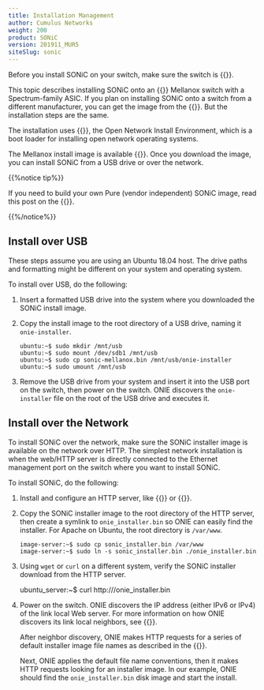 ```yaml
---
title: Installation Management
author: Cumulus Networks
weight: 200
product: SONiC
version: 201911_MUR5
siteSlug: sonic
---
```


Before you install SONiC on your switch, make sure the switch is {{<exlink url="https://github.com/Azure/SONiC/wiki/Supported-Devices-and-Platforms" text="supported">}}.

This topic describes installing SONiC onto an {{<exlink url="https://opencomputeproject.github.io/onie/user-guide/index.html" text="ONIE-enabled">}} Mellanox switch with a Spectrum-family ASIC. If you plan on installing SONiC onto a switch from a different manufacturer, you can get the image from the {{<exlink url="https://github.com/Azure/SONiC/wiki/Supported-Devices-and-Platforms" text="Azure GitHub site">}}. But the installation steps are the same.

The installation uses {{<exlink url="https://opencomputeproject.github.io/onie/user-guide/index.html" text="ONIE">}}, the Open Network Install Environment, which is a boot loader for installing open network operating systems.

The Mellanox install image is available {{<exlink url="https://sonic-jenkins.westus2.cloudapp.azure.com/job/mellanox/job/buildimage-mlnx-all/lastSuccessfulBuild/artifact/target/sonic-mellanox.bin" text="here">}}. Once you download the image, you can install SONiC from a USB drive or over the network.

{{%notice tip%}}

If you need to build your own Pure (vendor independent) SONiC image, read this post on the {{<exlink url="https://developer.nvidia.com/blog/building-pure-sonic-image/" text="NVIDIA developer blog">}}.

{{%/notice%}}

## Install over USB

These steps assume you are using an Ubuntu 18.04 host. The drive paths and formatting might be different on your system and operating system.

To install over USB, do the following:

1. Insert a formatted USB drive into the system where you downloaded the SONiC install image.

1. Copy the install image to the root directory of a USB drive, naming it `onie-installer`.

       ubuntu:~$ sudo mkdir /mnt/usb
       ubuntu:~$ sudo mount /dev/sdb1 /mnt/usb
       ubuntu:~$ sudo cp sonic-mellanox.bin /mnt/usb/onie-installer
       ubuntu:~$ sudo umount /mnt/usb

1. Remove the USB drive from your system and insert it into the USB port on the switch, then power on the switch. ONIE discovers the `onie-installer` file on the root of the USB drive and executes it.

## Install over the Network

To install SONiC over the network, make sure the SONiC installer image is available on the network over HTTP. The simplest network installation is when the web/HTTP server is directly connected to the Ethernet management port on the switch where you want to install SONiC.

To install SONiC, do the following:

1. Install and configure an HTTP server, like {{<exlink url="https://httpd.apache.org/" text="Apache">}} or {{<exlink url="https://nginx.org/" text="NGINX">}}.
1. Copy the SONiC installer image to the root directory of the HTTP server, then create a symlink to `onie_installer.bin` so ONIE can easily find the installer. For Apache on Ubuntu, the root directory is `/var/www`.

       image-server:~$ sudo cp sonic_installer.bin /var/www
       image-server:~$ sudo ln -s sonic_installer.bin ./onie_installer.bin

1. Using `wget` or `curl` on a different system, verify the SONiC installer download from the HTTP server.

   ubuntu_server:~$ curl http://<Your HTTP Server>/onie_installer.bin

1. Power on the switch. ONIE discovers the IP address (either IPv6 or IPv4) of the link local Web server. For more information on how ONIE discovers its link local neighbors, see {{<exlink url="https://opencomputeproject.github.io/onie/design-spec/discovery.html#discover-neighbors" text="the ONIE documentation">}}.

   After neighbor discovery, ONIE makes HTTP requests for a series of default installer image file names as described in the {{<exlink url="https://opencomputeproject.github.io/onie/design-spec/discovery.html#default-file-name" text="ONIE documentation">}}.

   Next, ONIE applies the default file name conventions, then it makes HTTP requests looking for an installer image. In our example, ONIE should find the `onie_installer.bin` disk image and start the install.
